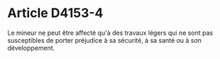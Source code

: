 # Article D4153-4

Le mineur ne peut être affecté qu'à des travaux légers qui ne sont pas susceptibles de porter préjudice à sa sécurité, à sa santé ou à son développement.